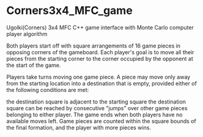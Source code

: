 # Corners3x4_MFC_game
Ugolki(Corners) 3x4 MFC C++ game interface with Monte Carlo computer player algorithm

Both players start off with square arrangements of 16 game pieces in opposing corners of the gameboard. Each player's goal is to move all their pieces from the starting corner to the corner occupied by the opponent at the start of the game.

Players take turns moving one game piece. A piece may move only away from the starting location into a destination that is empty, provided either of the following conditions are met:

the destination square is adjacent to the starting square
the destination square can be reached by consecutive "jumps" over other game pieces belonging to either player.
The game ends when both players have no available moves left. Game pieces are counted within the square bounds of the final formation, and the player with more pieces wins.

